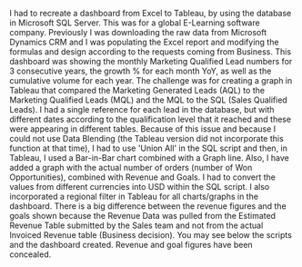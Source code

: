 I had to recreate a dashboard from Excel to Tableau, by using the database in Microsoft SQL Server. This was for a global E-Learning software company.
Previously I was downloading the raw data from Microsoft Dynamics CRM and I was populating the Excel report and modifying the formulas and design according to the requests coming from Business.
This dashboard was showing the monthly Marketing Qualified Lead numbers for 3 consecutive years, the growth % for each month YoY, as well as the cumulative volume for each year. 
The challenge was for creating a graph in Tableau that compared the Marketing Generated Leads (AQL) to the Marketing Qualified Leads (MQL) and the MQL to the SQL (Sales Qualified Leads). 
I had a single reference for each lead in the database, but with different dates according to the qualification level that it reached and these were appearing in different tables. 
Because of this issue and because I could not use Data Blending (the Tableau version did not incorporate this function at that time), I had to use 'Union All' in the SQL script and then, in Tableau, I used a Bar-in-Bar chart combined with a Graph line. 
Also, I have added a graph with the actual number of orders (number of Won Opportunities), combined with Revenue and Goals. I had to convert the values from different currencies into USD within the SQL script. 
I also incorporated a regional filter in Tableau for all charts/graphs in the dashboard. 
There is a big difference between the revenue figures and the goals shown because the Revenue Data was pulled from the Estimated Revenue Table submitted by the Sales team and not from the actual Invoiced Revenue table (Business decision). 
You may see below the scripts and the dashboard created. Revenue and goal figures have been concealed. 
